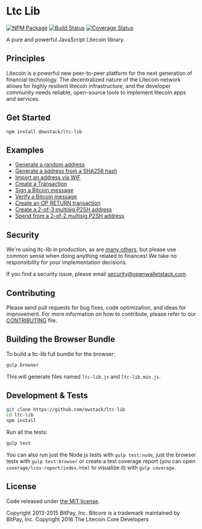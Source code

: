 Ltc Lib
=======

[![NPM Package](https://img.shields.io/npm/v/@owstack/ltc-lib.svg?style=flat-square)](https://www.npmjs.org/package/@owstack/ltc-lib)
[![Build Status](https://img.shields.io/travis/owstack/ltc-lib.svg?branch=master&style=flat-square)](https://travis-ci.org/owstack/ltc-lib)
[![Coverage Status](https://img.shields.io/coveralls/owstack/ltc-lib.svg?style=flat-square)](https://coveralls.io/r/owstack/ltc-lib)


A pure and powerful JavaScript Litecoin library.

## Principles

Litecoin is a powerful new peer-to-peer platform for the next generation of financial technology. The decentralized nature of the Litecoin network allows for highly resilient litecoin infrastructure, and the developer community needs reliable, open-source tools to implement litecoin apps and services.

## Get Started

```
npm install @owstack/ltc-lib
```

## Examples

* [Generate a random address](https://github.com/owstack/ltc-lib/blob/master/docs/examples.md#generate-a-random-address)
* [Generate a address from a SHA256 hash](https://github.com/owstack/ltc-lib/blob/master/docs/examples.md#generate-a-address-from-a-sha256-hash)
* [Import an address via WIF](https://github.com/owstack/ltc-lib/blob/master/docs/examples.md#import-an-address-via-wif)
* [Create a Transaction](https://github.com/owstack/ltc-lib/blob/master/docs/examples.md#create-a-transaction)
* [Sign a Bitcoin message](https://github.com/owstack/ltc-lib/blob/master/docs/examples.md#sign-a-bitcoin-message)
* [Verify a Bitcoin message](https://github.com/owstack/ltc-lib/blob/master/docs/examples.md#verify-a-bitcoin-message)
* [Create an OP RETURN transaction](https://github.com/owstack/ltc-lib/blob/master/docs/examples.md#create-an-op-return-transaction)
* [Create a 2-of-3 multisig P2SH address](https://github.com/owstack/ltc-lib/blob/master/docs/examples.md#create-a-2-of-3-multisig-p2sh-address)
* [Spend from a 2-of-2 multisig P2SH address](https://github.com/owstack/ltc-lib/blob/master/docs/examples.md#spend-from-a-2-of-2-multisig-p2sh-address)


## Security

We're using ltc-lib in production, as are [many others](http://ltc-lib.io#projects), but please use common sense when doing anything related to finances! We take no responsibility for your implementation decisions.

If you find a security issue, please email security@openwalletstack.com.

## Contributing

Please send pull requests for bug fixes, code optimization, and ideas for improvement. For more information on how to contribute, please refer to our [CONTRIBUTING](https://github.com/owstack/ltc-lib/blob/master/CONTRIBUTING.md) file.

## Building the Browser Bundle

To build a ltc-lib full bundle for the browser:

```sh
gulp browser
```

This will generate files named `ltc-lib.js` and `ltc-lib.min.js`.

## Development & Tests

```sh
git clone https://github.com/owstack/ltc-lib
cd ltc-lib
npm install
```

Run all the tests:

```sh
gulp test
```

You can also run just the Node.js tests with `gulp test:node`, just the browser tests with `gulp test:browser`
or create a test coverage report (you can open `coverage/lcov-report/index.html` to visualize it) with `gulp coverage`.

## License

Code released under [the MIT license](https://github.com/owstack/ltc-lib/blob/master/LICENSE).

Copyright 2013-2015 BitPay, Inc. Bitcore is a trademark maintained by BitPay, Inc.
Copyright 2016 The Litecoin Core Developers

